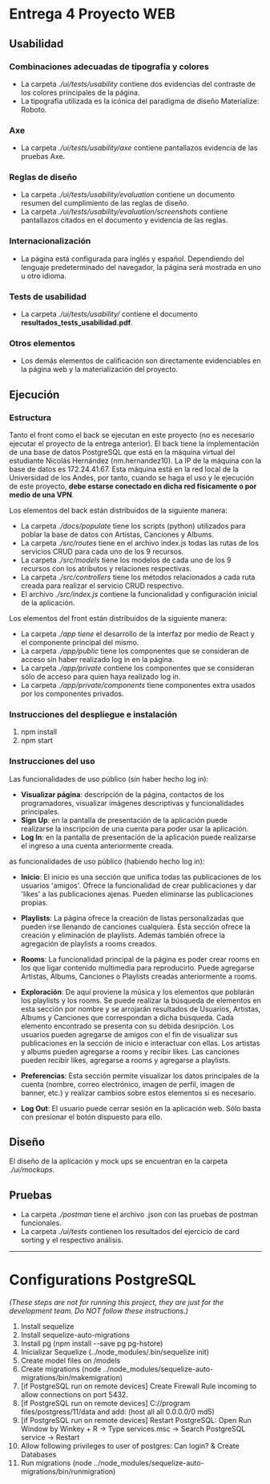 # Entrega 4 Proyecto WEB
 
## Usabilidad

### Combinaciones adecuadas de tipografía y colores

- La carpeta *./ui/tests/usability* contiene dos evidencias del contraste de los colores principales de la página.
- La tipografía utilizada es la icónica del paradigma de diseño Materialize: Roboto.

### Axe

- La carpeta *./ui/tests/usability/axe* contiene pantallazos evidencia de las pruebas Axe.

### Reglas de diseño

- La carpeta *./ui/tests/usability/evaluation* contiene un documento resumen del cumplimiento de las reglas de diseño.
- La carpeta *./ui/tests/usability/evaluation/screenshots* contiene pantallazos citados en el documento y evidencia de las reglas.

### Internacionalización

- La página está configurada para inglés y español. Dependiendo del lenguaje predeterminado del navegador, la página será mostrada en uno u otro idioma.

### Tests de usabilidad

- La carpeta *./ui/tests/usability/* contiene el documento **resultados_tests_usabilidad.pdf**.

### Otros elementos

- Los demás elementos de calificación son directamente evidenciables en la página web y la materialización del proyecto.

## Ejecución

### Estructura

Tanto el front como el back se ejecutan en este proyecto (no es necesario ejecutar el proyecto de la entrega anterior). El back tiene la implementación de una base de datos PostgreSQL que está en la máquina virtual del estudiante Nicolás Hernández (nm.hernandez10). La IP de la máquina con la base de datos es 172.24.41.67. Esta máquina está en la red local de la Universidad de los Andes, por tanto, cuando se haga el uso y le ejecución de este proyecto, **debe estarse conectado en dicha red físicamente o por medio de una VPN**.

Los elementos del back están distribuidos de la siguiente manera:

- La carpeta *./docs/populate* tiene los scripts (python) utilizados para poblar la base de datos con Artistas, Canciones y Albums.
- La carpeta *./src/routes* tiene en el archivo index.js todas las rutas de los servicios CRUD para cada uno de los 9 recursos.
- La carpeta *./src/models* tiene los modelos de cada uno de los 9 recursos con los atributos y relaciones respectivas.
- La carpeta *./src/controllers* tiene los métodos relacionados a cada ruta creada para realizar el servicio CRUD respectivo.
- El archivo *./src/index.js* contiene la funcionalidad y configuración inicial de la aplicación.

Los elementos del front están distribuidos de la siguiente manera:

- La carpeta *./app tiene* el desarrollo de la interfaz por medio de React y el componente principal del mismo.
- La carpeta *./app/public* tiene los componentes que se consideran de acceso sin haber realizado log in en la página.
- La carpeta *./app/private* contiene los componentes que se consideran sólo de acceso para quien haya realizado log in.
- La carpeta *./app/private/components* tiene componentes extra usados por los componentes privados.

### Instrucciones del despliegue e instalación

1. npm install
2. npm start

### Instrucciones del uso

Las funcionalidades de uso público (sin haber hecho log in):

- **Visualizar página**: descripción de la página, contactos de los programadores, visualizar imágenes descriptivas y funcionalidades principales.
- **Sign Up**: en la pantalla de presentación de la aplicación puede realizarse la inscripción de una cuenta para poder usar la aplicación.
- **Log In**: en la pantalla de presentación de la aplicación puede realizarse el ingreso a una cuenta anteriormente creada.

as funcionalidades de uso público (habiendo hecho log in):

- **Inicio**: El inicio es una sección que unifica todas las publicaciones de los usuarios 'amigos'. Ofrece la funcionalidad de crear publicaciones
y dar 'likes' a las publicaciones ajenas. Pueden eliminarse las publicaciones propias.

- **Playlists**: La página ofrece la creación de listas personalizadas que pueden irse llenando de canciones cualquiera. Esta sección ofrece la creación y
eliminación de playlists. Además también ofrece la agregación de playlists a rooms creados.

- **Rooms**: La funcionalidad principal de la página es poder crear rooms en los que ligar contenido multimedia para reproducirlo. Puede agregarse Artistas,
Albums, Canciones o Playlists creadas anteriormente a rooms.

- **Exploración**: De aquí proviene la música y los elementos que poblarán los playlists y los rooms. Se puede realizar la búsqueda de elementos en esta sección
por nombre y se arrojarán resultados de Usuarios, Artistas, Albums y Canciones que correspondan a dicha búsqueda. Cada elemento encontrado se presenta con
su debida desripción. Los usuarios pueden agregarse de amigos con el fin de visualizar sus publicaciones en la sección de inicio e interactuar con ellas.
Los artistas y albums pueden agregarse a rooms y recibir likes. Las canciones pueden recibir likes, agregarse a rooms y agregarse a playlists.

- **Preferencias**: Esta sección permite visualizar los datos principales de la cuenta (nombre, correo electrónico, imagen de perfil, imagen de banner, etc.) y
realizar cambios sobre estos elementos si es necesario.

- **Log Out**: El usuario puede cerrar sesión en la aplicación web. Sólo basta con presionar el botón dispuesto para ello.

## Diseño

El diseño de la aplicación y mock ups se encuentran en la carpeta *./ui/mockups*.

## Pruebas

- La carpeta *./postman* tiene el archivo .json con las pruebas de postman funcionales.
- La carpeta *./ui/tests* contienen los resultados del ejercicio de card sorting y el respectivo análisis.

--------------------------------------------------------------------------------------------------------------------------------------------------------------------------------

# Configurations PostgreSQL

*(These steps are not for running this project, they are just for the development team. Do NOT follow these instructions.)*

1. Install sequelize
2. Install sequelize-auto-migrations
3. Install pg (npm install --save pg pg-hstore)
4. Inicializar Sequelize (../node_modules/.bin/sequelize init)
4. Create model files on /models
5. Create migrations (node ../node_modules/sequelize-auto-migrations/bin/makemigration)
6. [if PostgreSQL run on remote devices] Create Firewall Rule incoming to allow connections on port 5432.
7. [if PostgreSQL run on remote devices] C://program files/postgress/11/data and add: (host    all             all      0.0.0.0/0            md5)
8. [if PostgreSQL run on remote devices] Restart PostgreSQL: Open Run Window by Winkey + R -> Type services.msc -> Search PostgreSQL service -> Restart
9. Allow following privileges to user of postgres: Can login? & Create Databases
8. Run migrations (node ../node_modules/sequelize-auto-migrations/bin/runmigration)
